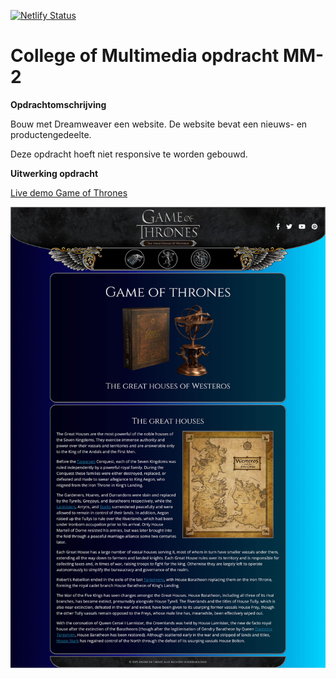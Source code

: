 [![Netlify Status](https://api.netlify.com/api/v1/badges/f9410bc7-4f0c-45b6-9ffa-84d91be76708/deploy-status)](https://app.netlify.com/sites/cmm-web-design-module-1-mm-2/deploys)
# College of Multimedia opdracht MM-2

__Opdrachtomschrijving__

Bouw met Dreamweaver een website. De website bevat een nieuws- en productengedeelte.

Deze opdracht hoeft niet responsive te worden gebouwd.

__Uitwerking opdracht__

[Live demo Game of Thrones](https://cmm-web-design-module-1-mm-2.netlify.app)

![Afbeelding van de Game of thrones website](./assets/The-Great-Houses-of-Westeros-Main-index.jpg)
